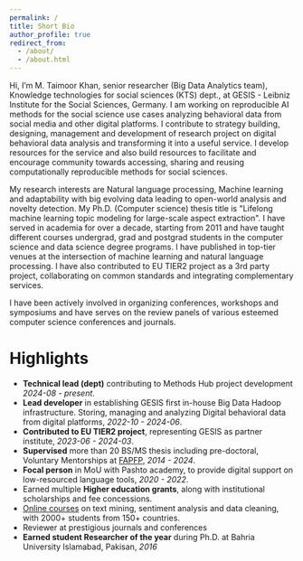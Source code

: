 ```yaml
---
permalink: /
title: Short Bio
author_profile: true
redirect_from: 
  - /about/
  - /about.html
---
```


Hi, I’m M. Taimoor Khan, senior researcher (Big Data Analytics team), Knowledge technologies for social sciences (KTS) dept., at GESIS - Leibniz Institute for the Social Sciences, Germany. I am working on reproducible AI methods for the social science use cases analyzing behavioral data from social media and other digital platforms. I contribute to strategy building, designing, management and development of research project on digital behavioral data analysis and transforming it into a useful service. I develop resources for the service and also build resources to facilitate and encourage community towards accessing, sharing and reusing computationally reproducible methods for social sciences.

My research interests are Natural language processing, Machine learning and adaptability with big evolving data leading to open-world analysis and novelty detection. My Ph.D. (Computer science) thesis title is "Lifelong machine learning topic modeling for large-scale aspect extraction". I have served in academia for over a decade, starting from 2011 and have taught different courses undergrad, grad and postgrad students in the computer science and data science degree programs. I have published in top-tier venues at the intersection of machine learning and natural language processing. I have also contributed to EU TIER2 project as a 3rd party project, collaborating on common standards and integrating complementary services. 

I have been actively involved in organizing conferences, workshops and symposiums and have serves on the review panels of various esteemed computer science conferences and journals.



Highlights
======
- <strong>Technical lead (dept)</strong> contributing to Methods Hub project development <em>2024-08 - present</em>.
- <strong>Lead developer</strong> in establishing GESIS first in-house Big Data Hadoop infrastructure. Storing, managing and analyzing Digital behavioral data from digital platforms, <em>2022-10 - 2024-06</em>.
- <strong>Contributed to EU TIER2 project</strong>, representing GESIS as partner institute, <em>2023-06 - 2024-03</em>.
- <strong>Supervised</strong> more than 20 BS/MS thesis including pre-doctoral, Voluntary Mentorships at <a href="\href{https://airtable.com/shr99BCZFvYUgjCB8/tblEHHtuMGBXHqVc4">FAPFP</a>, <em>2014 - 2024</em>.
- <strong>Focal person</strong> in MoU with Pashto academy, to provide digital support on low-resourced language tools, <em>2020 - 2022</em>.
- Earned multiple <strong>Higher education grants</strong>, along with institutional scholarships and fee concessions.
- <a href="https://www.udemy.com/user/muhammad-taimoor-khan/">Online courses</a> on text mining, sentiment analysis and data cleaning, with 2000+ students from 150+ countries.
- Reviewer at prestigious journals and conferences  
- <strong>Earned student Researcher of the year</strong> during Ph.D. at Bahria University Islamabad, Pakisan, <em>2016</em>
